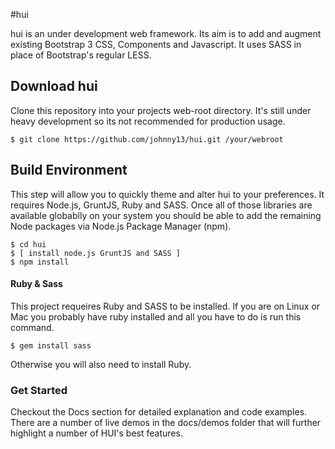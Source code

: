 #hui

hui is an under development web framework. Its aim is to add and augment existing Bootstrap 3 CSS, Components and Javascript. It uses SASS in place of Bootstrap's regular LESS.

## Download hui

Clone this repository into your projects web-root directory. It's still under heavy development so its not recommended for production usage.    
    
    $ git clone https://github.com/johnny13/hui.git /your/webroot

## Build Environment
This step will allow you to quickly theme and alter hui to your preferences. It requires Node.js, GruntJS, Ruby and SASS. Once all of those libraries are available globablly on your system you should be able to add the remaining Node packages via Node.js Package Manager (npm).   
    
    $ cd hui    
    $ [ install node.js GruntJS and SASS ]    
    $ npm install   
   
   
#### Ruby & Sass
This project requeires Ruby and SASS to be installed. If you are on Linux or Mac you probably have ruby installed and all you have to do is run this command.
  
    $ gem install sass    
  
Otherwise you will also need to install Ruby.  

### Get Started

Checkout the Docs section for detailed explanation and code examples. There are a number of live demos in the docs/demos folder that will further highlight a number of HUI's best features.